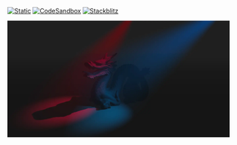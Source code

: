 [![Static](https://img.shields.io/badge/demo-%23646CFF.svg?logo=html5&logoColor=white)](https://pmndrs.github.io/examples/volumetric-spotlight)
[![CodeSandbox](https://img.shields.io/badge/codesandbox-040404?logo=codesandbox&logoColor=DBDBDB)](https://codesandbox.io/s/github/pmndrs/examples/tree/main/demos/volumetric-spotlight)
[![Stackblitz](https://img.shields.io/badge/stackblitz-fff?logo=Stackblitz&logoColor=1389FD)](https://stackblitz.com/github/pmndrs/examples/tree/main/demos/volumetric-spotlight)

![](thumbnail.webp)
